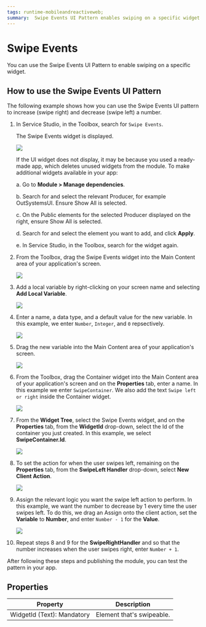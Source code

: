 ```yaml
---
tags: runtime-mobileandreactiveweb;  
summary:  Swipe Events UI Pattern enables swiping on a specific widget.
---
```


# Swipe Events

You can use the Swipe Events UI Pattern to enable swiping on a specific widget.

## How to use the Swipe Events UI Pattern

The following example shows how you can use the Swipe Events UI pattern to increase (swipe right) and decrease (swipe left) a number.

1. In Service Studio, in the Toolbox, search for  `Swipe Events`.

    The Swipe Events widget is displayed.

    ![](images/swipeevents-1-ss.png)

    If the UI widget does not display, it may be because you used a ready-made app, which deletes unused widgets from the module. To make additional widgets available in your app:

    a. Go to **Module > Manage dependencies**.

    b. Search for and select the relevant Producer, for example OutSystemsUI. Ensure Show All is selected. 

    c. On the Public elements for the selected Producer displayed on the right, ensure Show All is selected.
    
    d. Search for and select the element you want to add, and click **Apply**. 
    
    e. In Service Studio, in the Toolbox, search for the widget again.

1. From the Toolbox, drag the Swipe Events widget into the Main Content area of your application's screen.

    ![](images/swipeevents-2-ss.png)

1. Add a local variable by right-clicking on your screen name and selecting **Add Local Variable**.

    ![](images/swipeevents-3-ss.png)

1. Enter a name, a data type, and a default value for the new variable. In this example, we enter `Number`, `Integer`, and `0` repsectively.

    ![](images/swipeevents-4-ss.png)

1. Drag the new variable into the Main Content area of your application's screen.

    ![](images/swipeevents-5-ss.png)

1. From the Toolbox, drag the Container widget into the Main Content area of your application's screen and on the **Properties** tab, enter a name. In this example we enter `SwipeContainer`. We also add the text `Swipe left or right` inside the Container widget.

    ![](images/swipeevents-6-ss.png)

1. From the **Widget Tree**, select the Swipe Events widget, and on the **Properties** tab, from the **WidgetId** drop-down, select the Id of the container you just created. In this example, we select **SwipeContainer.Id**.

    ![](images/swipeevents-7-ss.png)

1. To set the action for when the user swipes left, remaining on the **Properties** tab, from the **SwipeLeft Handler** drop-down, select **New Client Action**.

    ![](images/swipeevents-8-ss.png)

1. Assign the relevant logic you want the swipe left action to perform. In this example, we want the number to decrease by 1 every time the user swipes left. To do this, we drag an Assign onto the client action, set the **Variable** to **Number**, and enter ``Number - 1`` for the **Value**.

    ![](images/swipeevents-9-ss.png)

1. Repeat steps 8 and 9 for the **SwipeRightHandler** and so that the number increases when the user swipes right, enter `Number + 1`.

After following these steps and publishing the module, you can test the pattern in your app.

## Properties

**Property** |  **Description** |
|---|---| 
| WidgetId (Text): Mandatory |  Element that's swipeable.  |
